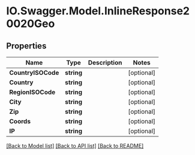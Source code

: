 # IO.Swagger.Model.InlineResponse20020Geo
## Properties

Name | Type | Description | Notes
------------ | ------------- | ------------- | -------------
**CountryISOCode** | **string** |  | [optional] 
**Country** | **string** |  | [optional] 
**RegionISOCode** | **string** |  | [optional] 
**City** | **string** |  | [optional] 
**Zip** | **string** |  | [optional] 
**Coords** | **string** |  | [optional] 
**IP** | **string** |  | [optional] 

[[Back to Model list]](../README.md#documentation-for-models) [[Back to API list]](../README.md#documentation-for-api-endpoints) [[Back to README]](../README.md)

